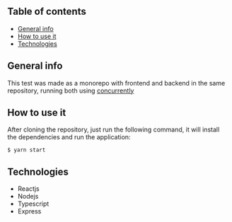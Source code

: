 ## Table of contents
* [General info](#general-info)
* [How to use it](#how-to-use-it)
* [Technologies](#technologies)

## General info

This test was made as a monorepo with frontend and backend in the same repository, running both using [concurrently](https://www.npmjs.com/package/concurrently)

## How to use it

After cloning the repository, just run the following command, it will install the dependencies and run the application:

```
$ yarn start
``` 

## Technologies

* Reactjs
* Nodejs
* Typescript
* Express